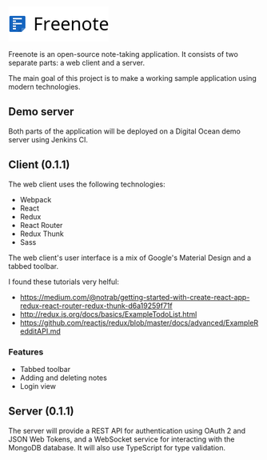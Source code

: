 ![Freenote icon](./logo.png?raw=true "Freenote")

Freenote is an open-source note-taking application. It consists of two separate parts: a web client and a server.

The main goal of this project is to make a working sample application using modern technologies.

## Demo server
Both parts of the application will be deployed on a Digital Ocean demo server using Jenkins CI.

## Client (0.1.1)

The web client uses the following technologies:

* Webpack
* React
* Redux
* React Router
* Redux Thunk
* Sass

The web client's user interface is a mix of Google's Material Design and a tabbed toolbar.

I found these tutorials very helful:
* https://medium.com/@notrab/getting-started-with-create-react-app-redux-react-router-redux-thunk-d6a19259f71f
* http://redux.js.org/docs/basics/ExampleTodoList.html
* https://github.com/reactjs/redux/blob/master/docs/advanced/ExampleRedditAPI.md

### Features
* Tabbed toolbar
* Adding and deleting notes
* Login view

## Server (0.1.1)
The server will provide a REST API for authentication using OAuth 2 and JSON Web Tokens, and a WebSocket service for interacting with the MongoDB database. It will also use TypeScript for type validation.
